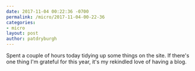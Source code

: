 ```yaml
---
date: 2017-11-04 00:22:36 -0700
permalink: /micro/2017-11-04-00-22-36
categories:
- micro
layout: post
author: patdryburgh
---
```


Spent a couple of hours today tidying up some things on the site. If there's one thing I'm grateful for this year, it's my rekindled love of having a blog.